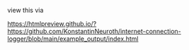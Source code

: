 view this via

https://htmlpreview.github.io/?https://github.com/KonstantinNeuroth/internet-connection-logger/blob/main/example_output/index.html
